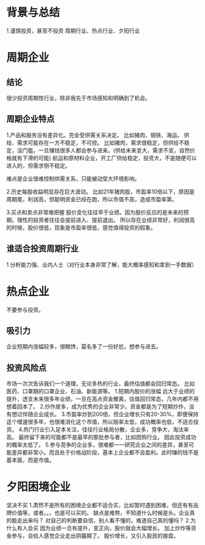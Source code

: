 # 背景与总结
1.谨慎投资，甚至不投资 周期行业、热点行业、夕阳行业

# 周期企业
## 结论
很少投资周期性行业，除非我先于市场感知和明确到了机会。

## 周期企业特点
1.产品和服务没有差异化。完全受供需关系决定。
比如猪肉、钢铁、海运。
供给、需求可能存在一方不稳定，不可控。
比如猪肉，需求很稳定，但供给不稳定，没门槛，一旦赚钱很多人都会参与进来。(供给未来变大，需求不变，自然价格就有下滑的可能)
航运和原材料企业，开工厂供给稳定，投资大，不是随便可以进入的，但需求侧不稳定。

难点是企业很难控制供需关系，只能被动受大环境影响。

2.历史每股收益明显存在巨大波动。
比如21年猪肉股，市盈率10倍以下，原因是周期尾，利润高，但聪明资金已经在跑，所以市值不高，造成市盈率第。

3.买点和卖点非常难把握
股价变化往往早于业绩。因为股价反应的是未来的预期。理性的投资者往往会提前进入、提前退出。
所以存在业绩非常好，利润很高的时候，股价很低，现象是市盈率很低，感觉值得投资的假象。


## 谁适合投资周期行业
1.分析能力强、业内人士（对行业本身非常了解，能大概率感知和拿到一手数据）



# 热点企业
不要参与投资。
## 吸引力
企业短期内涨幅较多，很眼馋，莫名多了一份好尬，想参与进去。

## 投资风险点
市场一次次告诉我们一个道理，无论多热的行业，最终估值都会回归常态。 比如 医药、口罩期的口罩企业、石油、新能源等。
1.短期内股价的涨幅 远大于业绩的提升，透支未来很多年业绩，一旦在高点资金撤离，估值回归常态，几年内都不用想着回本了。
2.炒作居多，成为优秀的企业非常少。资金都是为了短期炒作，没有想过伴随企业成长。
3.市盈率炒到200倍，但企业增长只有20-30%，即便保持这个增速很多年，也很难消化这个市值，所以赔率太低，成功概率也低，不适合投资。
4.热门行业引入足本关注，往往行业格局分散，企业多，竞争大，淘汰率高。
最终留下来的可能都不是最早的那批参与者，比如团购行业。
因此投资成功的概率太低了。
5.参与竞争的企业多，很难都一一研究企业之间的差异，甚至可能差异都非常小。而且处于价格战阶段，基本上企业都不会盈利。此时赚的钱不是基本面，而是市值。

# 夕阳困境企业
坚决不买
1.肃然不是所有的困境企业都不适合买，比如暂时遇到困难，但还有有品牌价值等，或者。。。也是可以买的。
缺点是难熬，不知道什么时候是头。企业真的能走出来吗？
对自己的判断要自信，别人看不懂的，难道自己真的懂吗？
2.为什么有人会买
因为业绩一旦有提升，变正向，股价就会大幅增长。
加上炒作等资金参与，会给人感觉企业走出阴霾期了。
股价增长，又引入股民的接盘。
